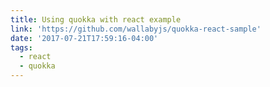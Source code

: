 ```yaml
---
title: Using quokka with react example
link: 'https://github.com/wallabyjs/quokka-react-sample'
date: '2017-07-21T17:59:16-04:00'
tags:
  - react
  - quokka
---
```


